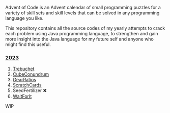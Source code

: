 Advent of Code is an Advent calendar of small programming puzzles for a variety of skill sets and skill levels that can
be solved in any programming language you like.

This repository contains all the source codes of my yearly attempts to crack each problem using Java programming
language, to strengthen and gain more insight into the Java language for my future self and anyone who might find this
useful.

### [2023](https://github.com/papayankey/advent-of-code/tree/main/src/main/java/com/github/papayankey/AoC_2023)

1. [Trebuchet](https://github.com/papayankey/advent-of-code/tree/main/src/main/java/com/github/papayankey/AoC_2023/day_01/Trebuchet.java)
2. [CubeConundrum](https://github.com/papayankey/advent-of-code/tree/main/src/main/java/com/github/papayankey/AoC_2023/day_02/CubeConundrum.java)
3. [GearRatios](https://github.com/papayankey/advent-of-code/tree/main/src/main/java/com/github/papayankey/AoC_2023/day_03/GearRatios.java)
4. [ScratchCards](https://github.com/papayankey/advent-of-code/tree/main/src/main/java/com/github/papayankey/AoC_2023/day_04/ScratchCards.java)
5. SeedFertilizer ❌
6. [WaitForIt](https://github.com/papayankey/advent-of-code/tree/main/src/main/java/com/github/papayankey/AoC_2023/day_06/WaitForIt.java)

WIP



